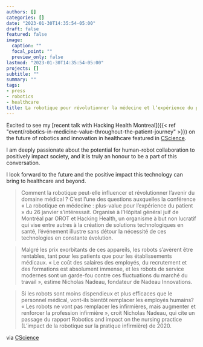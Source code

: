 ```yaml
---
authors: []
categories: []
date: "2023-01-30T14:35:54-05:00"
draft: false
featured: false
image:
  caption: ""
  focal_point: ""
  preview_only: false
lastmod: "2023-01-30T14:35:54-05:00"
projects: []
subtitle: ""
summary: ""
tags:
- press
- robotics
- healthcare
title: La robotique pour révolutionner la médecine et l’expérience du patient
---
```


Excited to see my [recent talk with Hacking Health Montreal]({{< ref "event/robotics-in-medicine-value-throughout-the-patient-journey" >}}) on the future of robotics and innovation in healthcare featured in [CScience](https://www.cscience.ca/2023/01/27/la-robotique-pour-revolutionner-la-medecine-et-lexperience-du-patient/).

I am deeply passionate about the potential for human-robot collaboration to positively impact society, and it is truly an honour to be a part of this conversation.

I look forward to the future and the positive impact this technology can bring to healthcare and beyond.

> Comment la robotique peut-elle influencer et révolutionner l’avenir du domaine médical ? C’est l’une des questions auxquelles la conférence « La robotique en médecine : plus-value pour l’expérience du patient » du 26 janvier s’intéressait. Organisé à l’Hôpital général juif de Montréal par OROT et Hacking Health, un organisme à but non lucratif qui vise entre autres à la création de solutions technologiques en santé, l’événement illustre sans détour la nécessité de ces technologies en constante évolution.

> Malgré les prix exorbitants de ces appareils, les robots s’avèrent être rentables, tant pour les patients que pour les établissements médicaux. « Le coût des salaires des employés, du recrutement et des formations est absolument immense, et les robots de service modernes sont un garde-fou contre ces fluctuations du marché du travail », estime Nicholas Nadeau, fondateur de Nadeau Innovations.

> Si les robots sont moins dispendieux et plus efficaces que le personnel médical, vont-ils bientôt remplacer les employés humains? « Les robots ne vont pas remplacer les infirmières, mais augmenter et renforcer la profession infirmière », croit Nicholas Nadeau, qui cite un passage du rapport Robotics and impact on the nursing practice (L’impact de la robotique sur la pratique infirmière) de 2020.

via [CScience](https://www.cscience.ca/2023/01/27/la-robotique-pour-revolutionner-la-medecine-et-lexperience-du-patient/)
